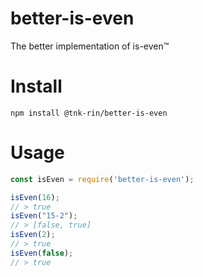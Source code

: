 # better-is-even
The better implementation of is-even™

# Install
`npm install @tnk-rin/better-is-even`

# Usage
```js
const isEven = require('better-is-even');

isEven(16);
// > true
isEven("15-2");
// > [false, true]
isEven(2);
// > true
isEven(false);
// > true
```
